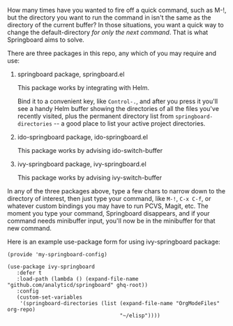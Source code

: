 How many times have you wanted to fire off a quick command, such as M-!, but
the directory you want to run the command in isn't the same as the directory
of the current buffer?  In those situations, you want a quick way to change
the default-directory *for only the next command*.  That is what Springboard
aims to solve.

There are three packages in this repo, any which of you may require and use:
1. springboard package, springboard.el

   This package works by integrating with Helm.
   
   Bind it to a convenient key, like `Control-.`, and after you press it you'll
   see a handy Helm buffer showing the directories of all the files you've
   recently visited, plus the permanent directory list from
   `springboard-directories` -- a good place to list your active project
   directories.

2. ido-springboard package, ido-springboard.el

   This package works by advising ido-switch-buffer

3. ivy-springboard package, ivy-springboard.el

   This package works by advising ivy-switch-buffer

In any of the three packages above, type a few chars to narrow down to the
directory of interest, then just type your command, like `M-!`, `C-x C-f`, or
whatever custom bindings you may have to run PCVS, Magit, etc. The moment you
type your command, Springboard disappears, and if your command needs minibuffer
input, you'll now be in the minibuffer for that new command.

Here is an example use-package form for using ivy-springboard package:

```
(provide 'my-springboard-config)

(use-package ivy-springboard
   :defer t
   :load-path (lambda () (expand-file-name "github.com/analyticd/springboard" ghq-root))
   :config
   (custom-set-variables
    '(springboard-directories (list (expand-file-name "OrgModeFiles" org-repo)
                                    "~/elisp"))))
```
